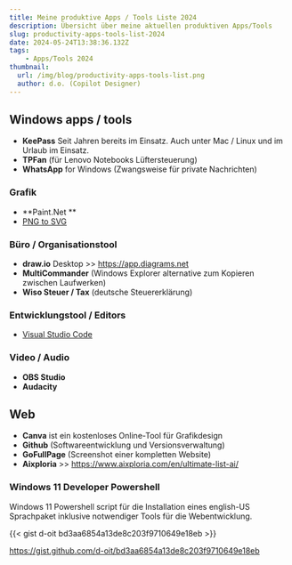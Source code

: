 ```yaml
---
title: Meine produktive Apps / Tools Liste 2024
description: Übersicht über meine aktuellen produktiven Apps/Tools
slug: productivity-apps-tools-list-2024
date: 2024-05-24T13:38:36.132Z
tags:
    - Apps/Tools 2024
thumbnail:
  url: /img/blog/productivity-apps-tools-list.png
  author: d.o. (Copilot Designer)
---
```


## Windows apps / tools

- **KeePass** Seit Jahren bereits im Einsatz. Auch unter Mac / Linux und im Urlaub im Einsatz.
- **TPFan** (für Lenovo Notebooks Lüftersteuerung)
- **WhatsApp** for Windows (Zwangsweise für private Nachrichten)

### Grafik
- **Paint.Net **
- [PNG to SVG](https://www.microsoft.com/store/productId/9PFK7JFT951V?ocid=pdpshare) 

### Büro / Organisationstool
- **draw.io** Desktop >> https://app.diagrams.net
- **MultiCommander** (Windows Explorer alternative zum Kopieren zwischen Laufwerken)
- **Wiso Steuer / Tax** (deutsche Steuererklärung)

### Entwicklungstool / Editors
- [Visual Studio Code](https://code.visualstudio.com)

### Video / Audio
- **OBS Studio**
- **Audacity**

## Web

- **Canva** ist ein kostenloses Online-Tool für Grafikdesign
- **Github** (Softwareentwicklung und Versionsverwaltung)
- **GoFullPage** (Screenshot einer kompletten Website)
- **Aixploria** >> https://www.aixploria.com/en/ultimate-list-ai/

### Windows 11 Developer Powershell 

Windows 11 Powershell script für die Installation eines english-US Sprachpaket inklusive notwendiger Tools für die Webentwicklung.


{{< gist d-oit bd3aa6854a13de8c203f9710649e18eb >}}


https://gist.github.com/d-oit/bd3aa6854a13de8c203f9710649e18eb